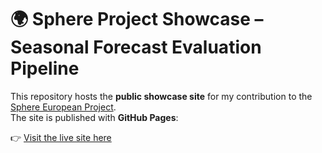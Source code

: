 # 🌍 Sphere Project Showcase – Seasonal Forecast Evaluation Pipeline  

This repository hosts the **public showcase site** for my contribution to the [Sphere European Project](https://sphere-eu-project.eu/).  
The site is published with **GitHub Pages**:  

👉 [Visit the live site here](https://returnkeys.github.io/sphere-showcase/)  
